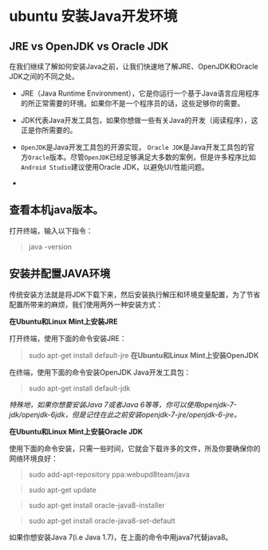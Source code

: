 # ubuntu 安装Java开发环境


## JRE vs OpenJDK vs Oracle JDK

在我们继续了解如何安装Java之前，让我们快速地了解JRE、OpenJDK和Oracle JDK之间的不同之处。

- JRE（Java Runtime Environment），它是你运行一个基于Java语言应用程序的所正常需要的环境。如果你不是一个程序员的话，这些足够你的需要。

- JDK代表Java开发工具包，如果你想做一些有关Java的开发（阅读程序），这正是你所需要的。

- `OpenJDK`是Java开发工具包的开源实现， `Oracle JDK`是Java开发工具包的官方`Oracle`版本。尽管`OpenJDK`已经足够满足大多数的案例，但是许多程序比如`Android Studio`建议使用Oracle JDK，以避免UI/性能问题。
- 
## 查看本机java版本。

打开终端，输入以下指令：
> java -version


## 安装并配置JAVA环境

传统安装方法就是将JDK下载下来，然后安装执行解压和环境变量配置，为了节省配置所带来的麻烦，我们使用两外一种安装方式：

**在Ubuntu和Linux Mint上安装JRE**

打开终端，使用下面的命令安装JRE：

> sudo apt-get install default-jre
**在Ubuntu和Linux Mint上安装OpenJDK**

在终端，使用下面的命令安装OpenJDK Java开发工具包：

> sudo apt-get install default-jdk

*特殊地，如果你想要安装Java 7或者Java 6等等，你可以使用openjdk-7-jdk/openjdk-6jdk，但是记住在此之前安装openjdk-7-jre/openjdk-6-jre。*

**在Ubuntu和Linux Mint上安装Oracle JDK**

使用下面的命令安装，只需一些时间，它就会下载许多的文件，所及你要确保你的网络环境良好：


> sudo add-apt-repository ppa:webupd8team/java

> sudo apt-get update

> sudo apt-get install oracle-java8-installer

> sudo apt-get install oracle-java8-set-default


如果你想安装Java 7(i.e Java 1.7)，在上面的命令中用java7代替java8。

